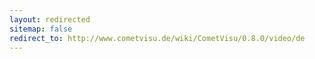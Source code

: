 ```yaml
---
layout: redirected
sitemap: false
redirect_to: http://www.cometvisu.de/wiki/CometVisu/0.8.0/video/de
---
```


